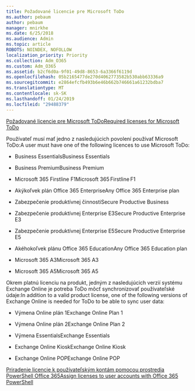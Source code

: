 ```yaml
---
title: Požadované licencie pre Microsoft ToDo
ms.author: pebaum
author: pebaum
manager: mnirkhe
ms.date: 6/25/2018
ms.audience: Admin
ms.topic: article
ROBOTS: NOINDEX, NOFOLLOW
localization_priority: Priority
ms.collection: Adm_O365
ms.custom: Adm_O365
ms.assetid: b2cf6d0a-9f01-49d8-8653-6a3366f6119d
ms.openlocfilehash: 05b2165477de270d4062773582b530abb63336a9
ms.sourcegitcommit: e2864efcfb493b6e46b662b746661a61232bdba7
ms.translationtype: MT
ms.contentlocale: sk-SK
ms.lasthandoff: 01/24/2019
ms.locfileid: "29488379"
---
```

[<span data-ttu-id="971cc-102">Požadované licencie pre Microsoft ToDo</span><span class="sxs-lookup"><span data-stu-id="971cc-102">Required licenses for Microsoft ToDo</span></span>](https://support.office.com/article/381e9d1b-c500-49b5-973e-890fd86528d7.aspx)
  
<span data-ttu-id="971cc-103">Používateľ musí mať jedno z nasledujúcich povolení používať Microsoft ToDo:</span><span class="sxs-lookup"><span data-stu-id="971cc-103">A user must have one of the following licences to use Microsoft ToDo:</span></span>
  
- <span data-ttu-id="971cc-104">Business Essentials</span><span class="sxs-lookup"><span data-stu-id="971cc-104">Business Essentials</span></span>
    
- <span data-ttu-id="971cc-105">Business Premium</span><span class="sxs-lookup"><span data-stu-id="971cc-105">Business Premium</span></span>
    
- <span data-ttu-id="971cc-106">Microsoft 365 Firstline F1</span><span class="sxs-lookup"><span data-stu-id="971cc-106">Microsoft 365 Firstline F1</span></span>
    
- <span data-ttu-id="971cc-107">Akýkoľvek plán Office 365 Enterprise</span><span class="sxs-lookup"><span data-stu-id="971cc-107">Any Office 365 Enterprise plan</span></span>
    
- <span data-ttu-id="971cc-108">Zabezpečenie produktívnej činnosti</span><span class="sxs-lookup"><span data-stu-id="971cc-108">Secure Productive Business</span></span>
    
- <span data-ttu-id="971cc-109">Zabezpečenie produktívnej Enterprise E3</span><span class="sxs-lookup"><span data-stu-id="971cc-109">Secure Productive Enterprise E3</span></span>
    
- <span data-ttu-id="971cc-110">Zabezpečenie produktívnej Enterprise E5</span><span class="sxs-lookup"><span data-stu-id="971cc-110">Secure Productive Enterprise E5</span></span>
    
- <span data-ttu-id="971cc-111">Akéhokoľvek plánu Office 365 Education</span><span class="sxs-lookup"><span data-stu-id="971cc-111">Any Office 365 Education plan</span></span>
    
- <span data-ttu-id="971cc-112">Microsoft 365 A3</span><span class="sxs-lookup"><span data-stu-id="971cc-112">Microsoft 365 A3</span></span>
    
- <span data-ttu-id="971cc-113">Microsoft 365 A5</span><span class="sxs-lookup"><span data-stu-id="971cc-113">Microsoft 365 A5</span></span>
    
<span data-ttu-id="971cc-114">Okrem platnú licenciu na produkt, jedným z nasledujúcich verzií systému Exchange Online je potreba ToDo môcť synchronizovať používateľské údaje:</span><span class="sxs-lookup"><span data-stu-id="971cc-114">In addition to a valid product license, one of the following versions of Exchange Online is needed for ToDo to be able to sync user data:</span></span> 
  
- <span data-ttu-id="971cc-115">Výmena Online plán 1</span><span class="sxs-lookup"><span data-stu-id="971cc-115">Exchange Online Plan 1</span></span>
    
- <span data-ttu-id="971cc-116">Výmena Online plán 2</span><span class="sxs-lookup"><span data-stu-id="971cc-116">Exchange Online Plan 2</span></span>
    
- <span data-ttu-id="971cc-117">Výmena Essentials</span><span class="sxs-lookup"><span data-stu-id="971cc-117">Exchange Essentials</span></span>
    
- <span data-ttu-id="971cc-118">Exchange Online Kiosk</span><span class="sxs-lookup"><span data-stu-id="971cc-118">Exchange Online Kiosk</span></span>
    
- <span data-ttu-id="971cc-119">Exchange Online POP</span><span class="sxs-lookup"><span data-stu-id="971cc-119">Exchange Online POP</span></span>
    
[<span data-ttu-id="971cc-120">Priradenie licencie k používateľským kontám pomocou prostredia PowerShell Office 365</span><span class="sxs-lookup"><span data-stu-id="971cc-120">Assign licenses to user accounts with Office 365 PowerShell</span></span>](https://docs.microsoft.com/en-us/office365/enterprise/powershell/assign-licenses-to-user-accounts-with-office-365-powershell )
  

